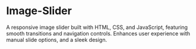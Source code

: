 # Image-Slider
A responsive image slider built with HTML, CSS, and JavaScript, featuring smooth transitions and navigation controls. Enhances user experience with manual slide options, and a sleek design.
